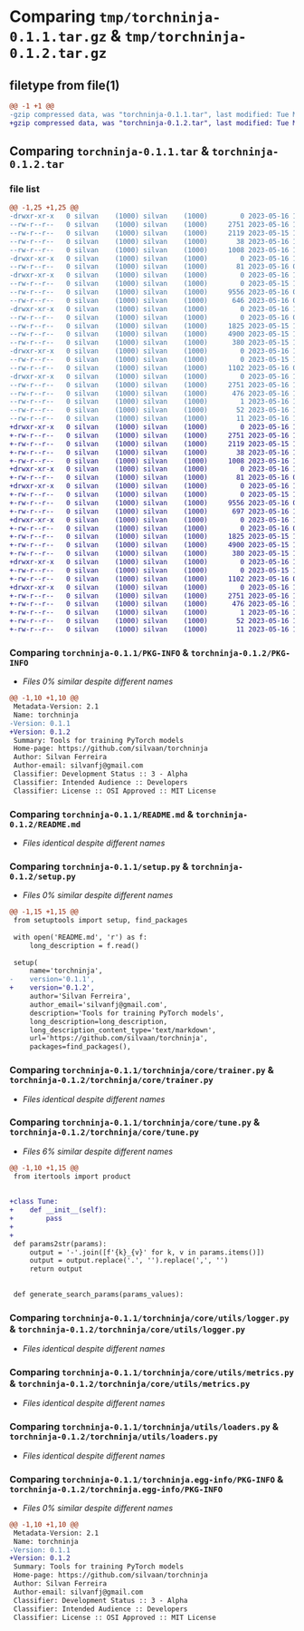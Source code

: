 # Comparing `tmp/torchninja-0.1.1.tar.gz` & `tmp/torchninja-0.1.2.tar.gz`

## filetype from file(1)

```diff
@@ -1 +1 @@
-gzip compressed data, was "torchninja-0.1.1.tar", last modified: Tue May 16 11:22:29 2023, max compression
+gzip compressed data, was "torchninja-0.1.2.tar", last modified: Tue May 16 13:52:08 2023, max compression
```

## Comparing `torchninja-0.1.1.tar` & `torchninja-0.1.2.tar`

### file list

```diff
@@ -1,25 +1,25 @@
-drwxr-xr-x   0 silvan    (1000) silvan    (1000)        0 2023-05-16 11:22:29.369284 torchninja-0.1.1/
--rw-r--r--   0 silvan    (1000) silvan    (1000)     2751 2023-05-16 11:22:29.369284 torchninja-0.1.1/PKG-INFO
--rw-r--r--   0 silvan    (1000) silvan    (1000)     2119 2023-05-15 13:17:09.000000 torchninja-0.1.1/README.md
--rw-r--r--   0 silvan    (1000) silvan    (1000)       38 2023-05-16 11:22:29.369284 torchninja-0.1.1/setup.cfg
--rw-r--r--   0 silvan    (1000) silvan    (1000)     1008 2023-05-16 11:22:26.000000 torchninja-0.1.1/setup.py
-drwxr-xr-x   0 silvan    (1000) silvan    (1000)        0 2023-05-16 11:22:29.369284 torchninja-0.1.1/torchninja/
--rw-r--r--   0 silvan    (1000) silvan    (1000)       81 2023-05-16 01:28:51.000000 torchninja-0.1.1/torchninja/__init__.py
-drwxr-xr-x   0 silvan    (1000) silvan    (1000)        0 2023-05-16 11:22:29.369284 torchninja-0.1.1/torchninja/core/
--rw-r--r--   0 silvan    (1000) silvan    (1000)        0 2023-05-15 13:12:19.000000 torchninja-0.1.1/torchninja/core/__init__.py
--rw-r--r--   0 silvan    (1000) silvan    (1000)     9556 2023-05-16 01:27:45.000000 torchninja-0.1.1/torchninja/core/trainer.py
--rw-r--r--   0 silvan    (1000) silvan    (1000)      646 2023-05-16 01:28:57.000000 torchninja-0.1.1/torchninja/core/tune.py
-drwxr-xr-x   0 silvan    (1000) silvan    (1000)        0 2023-05-16 11:22:29.369284 torchninja-0.1.1/torchninja/core/utils/
--rw-r--r--   0 silvan    (1000) silvan    (1000)        0 2023-05-16 01:26:53.000000 torchninja-0.1.1/torchninja/core/utils/__init__.py
--rw-r--r--   0 silvan    (1000) silvan    (1000)     1825 2023-05-15 19:43:41.000000 torchninja-0.1.1/torchninja/core/utils/logger.py
--rw-r--r--   0 silvan    (1000) silvan    (1000)     4900 2023-05-15 19:43:41.000000 torchninja-0.1.1/torchninja/core/utils/metrics.py
--rw-r--r--   0 silvan    (1000) silvan    (1000)      380 2023-05-15 19:52:25.000000 torchninja-0.1.1/torchninja/core/utils/utils.py
-drwxr-xr-x   0 silvan    (1000) silvan    (1000)        0 2023-05-16 11:22:29.369284 torchninja-0.1.1/torchninja/utils/
--rw-r--r--   0 silvan    (1000) silvan    (1000)        0 2023-05-15 11:35:43.000000 torchninja-0.1.1/torchninja/utils/__init__.py
--rw-r--r--   0 silvan    (1000) silvan    (1000)     1102 2023-05-16 01:18:03.000000 torchninja-0.1.1/torchninja/utils/loaders.py
-drwxr-xr-x   0 silvan    (1000) silvan    (1000)        0 2023-05-16 11:22:29.369284 torchninja-0.1.1/torchninja.egg-info/
--rw-r--r--   0 silvan    (1000) silvan    (1000)     2751 2023-05-16 11:22:29.000000 torchninja-0.1.1/torchninja.egg-info/PKG-INFO
--rw-r--r--   0 silvan    (1000) silvan    (1000)      476 2023-05-16 11:22:29.000000 torchninja-0.1.1/torchninja.egg-info/SOURCES.txt
--rw-r--r--   0 silvan    (1000) silvan    (1000)        1 2023-05-16 11:22:29.000000 torchninja-0.1.1/torchninja.egg-info/dependency_links.txt
--rw-r--r--   0 silvan    (1000) silvan    (1000)       52 2023-05-16 11:22:29.000000 torchninja-0.1.1/torchninja.egg-info/requires.txt
--rw-r--r--   0 silvan    (1000) silvan    (1000)       11 2023-05-16 11:22:29.000000 torchninja-0.1.1/torchninja.egg-info/top_level.txt
+drwxr-xr-x   0 silvan    (1000) silvan    (1000)        0 2023-05-16 13:52:08.915153 torchninja-0.1.2/
+-rw-r--r--   0 silvan    (1000) silvan    (1000)     2751 2023-05-16 13:52:08.915153 torchninja-0.1.2/PKG-INFO
+-rw-r--r--   0 silvan    (1000) silvan    (1000)     2119 2023-05-15 13:17:09.000000 torchninja-0.1.2/README.md
+-rw-r--r--   0 silvan    (1000) silvan    (1000)       38 2023-05-16 13:52:08.915153 torchninja-0.1.2/setup.cfg
+-rw-r--r--   0 silvan    (1000) silvan    (1000)     1008 2023-05-16 13:51:00.000000 torchninja-0.1.2/setup.py
+drwxr-xr-x   0 silvan    (1000) silvan    (1000)        0 2023-05-16 13:52:08.915153 torchninja-0.1.2/torchninja/
+-rw-r--r--   0 silvan    (1000) silvan    (1000)       81 2023-05-16 01:28:51.000000 torchninja-0.1.2/torchninja/__init__.py
+drwxr-xr-x   0 silvan    (1000) silvan    (1000)        0 2023-05-16 13:52:08.915153 torchninja-0.1.2/torchninja/core/
+-rw-r--r--   0 silvan    (1000) silvan    (1000)        0 2023-05-15 13:12:19.000000 torchninja-0.1.2/torchninja/core/__init__.py
+-rw-r--r--   0 silvan    (1000) silvan    (1000)     9556 2023-05-16 01:27:45.000000 torchninja-0.1.2/torchninja/core/trainer.py
+-rw-r--r--   0 silvan    (1000) silvan    (1000)      697 2023-05-16 13:50:40.000000 torchninja-0.1.2/torchninja/core/tune.py
+drwxr-xr-x   0 silvan    (1000) silvan    (1000)        0 2023-05-16 13:52:08.915153 torchninja-0.1.2/torchninja/core/utils/
+-rw-r--r--   0 silvan    (1000) silvan    (1000)        0 2023-05-16 01:26:53.000000 torchninja-0.1.2/torchninja/core/utils/__init__.py
+-rw-r--r--   0 silvan    (1000) silvan    (1000)     1825 2023-05-15 19:43:41.000000 torchninja-0.1.2/torchninja/core/utils/logger.py
+-rw-r--r--   0 silvan    (1000) silvan    (1000)     4900 2023-05-15 19:43:41.000000 torchninja-0.1.2/torchninja/core/utils/metrics.py
+-rw-r--r--   0 silvan    (1000) silvan    (1000)      380 2023-05-15 19:52:25.000000 torchninja-0.1.2/torchninja/core/utils/utils.py
+drwxr-xr-x   0 silvan    (1000) silvan    (1000)        0 2023-05-16 13:52:08.915153 torchninja-0.1.2/torchninja/utils/
+-rw-r--r--   0 silvan    (1000) silvan    (1000)        0 2023-05-15 11:35:43.000000 torchninja-0.1.2/torchninja/utils/__init__.py
+-rw-r--r--   0 silvan    (1000) silvan    (1000)     1102 2023-05-16 01:18:03.000000 torchninja-0.1.2/torchninja/utils/loaders.py
+drwxr-xr-x   0 silvan    (1000) silvan    (1000)        0 2023-05-16 13:52:08.915153 torchninja-0.1.2/torchninja.egg-info/
+-rw-r--r--   0 silvan    (1000) silvan    (1000)     2751 2023-05-16 13:52:08.000000 torchninja-0.1.2/torchninja.egg-info/PKG-INFO
+-rw-r--r--   0 silvan    (1000) silvan    (1000)      476 2023-05-16 13:52:08.000000 torchninja-0.1.2/torchninja.egg-info/SOURCES.txt
+-rw-r--r--   0 silvan    (1000) silvan    (1000)        1 2023-05-16 13:52:08.000000 torchninja-0.1.2/torchninja.egg-info/dependency_links.txt
+-rw-r--r--   0 silvan    (1000) silvan    (1000)       52 2023-05-16 13:52:08.000000 torchninja-0.1.2/torchninja.egg-info/requires.txt
+-rw-r--r--   0 silvan    (1000) silvan    (1000)       11 2023-05-16 13:52:08.000000 torchninja-0.1.2/torchninja.egg-info/top_level.txt
```

### Comparing `torchninja-0.1.1/PKG-INFO` & `torchninja-0.1.2/PKG-INFO`

 * *Files 0% similar despite different names*

```diff
@@ -1,10 +1,10 @@
 Metadata-Version: 2.1
 Name: torchninja
-Version: 0.1.1
+Version: 0.1.2
 Summary: Tools for training PyTorch models
 Home-page: https://github.com/silvaan/torchninja
 Author: Silvan Ferreira
 Author-email: silvanfj@gmail.com
 Classifier: Development Status :: 3 - Alpha
 Classifier: Intended Audience :: Developers
 Classifier: License :: OSI Approved :: MIT License
```

### Comparing `torchninja-0.1.1/README.md` & `torchninja-0.1.2/README.md`

 * *Files identical despite different names*

### Comparing `torchninja-0.1.1/setup.py` & `torchninja-0.1.2/setup.py`

 * *Files 0% similar despite different names*

```diff
@@ -1,15 +1,15 @@
 from setuptools import setup, find_packages
 
 with open('README.md', 'r') as f:
     long_description = f.read()
 
 setup(
     name='torchninja',
-    version='0.1.1',
+    version='0.1.2',
     author='Silvan Ferreira',
     author_email='silvanfj@gmail.com',
     description='Tools for training PyTorch models',
     long_description=long_description,
     long_description_content_type='text/markdown',
     url='https://github.com/silvaan/torchninja',
     packages=find_packages(),
```

### Comparing `torchninja-0.1.1/torchninja/core/trainer.py` & `torchninja-0.1.2/torchninja/core/trainer.py`

 * *Files identical despite different names*

### Comparing `torchninja-0.1.1/torchninja/core/tune.py` & `torchninja-0.1.2/torchninja/core/tune.py`

 * *Files 6% similar despite different names*

```diff
@@ -1,10 +1,15 @@
 from itertools import product
 
 
+class Tune:
+    def __init__(self):
+        pass
+
+
 def params2str(params):
     output = '-'.join([f'{k}_{v}' for k, v in params.items()])
     output = output.replace('.', '').replace(',', '')
     return output
 
 
 def generate_search_params(params_values):
```

### Comparing `torchninja-0.1.1/torchninja/core/utils/logger.py` & `torchninja-0.1.2/torchninja/core/utils/logger.py`

 * *Files identical despite different names*

### Comparing `torchninja-0.1.1/torchninja/core/utils/metrics.py` & `torchninja-0.1.2/torchninja/core/utils/metrics.py`

 * *Files identical despite different names*

### Comparing `torchninja-0.1.1/torchninja/utils/loaders.py` & `torchninja-0.1.2/torchninja/utils/loaders.py`

 * *Files identical despite different names*

### Comparing `torchninja-0.1.1/torchninja.egg-info/PKG-INFO` & `torchninja-0.1.2/torchninja.egg-info/PKG-INFO`

 * *Files 0% similar despite different names*

```diff
@@ -1,10 +1,10 @@
 Metadata-Version: 2.1
 Name: torchninja
-Version: 0.1.1
+Version: 0.1.2
 Summary: Tools for training PyTorch models
 Home-page: https://github.com/silvaan/torchninja
 Author: Silvan Ferreira
 Author-email: silvanfj@gmail.com
 Classifier: Development Status :: 3 - Alpha
 Classifier: Intended Audience :: Developers
 Classifier: License :: OSI Approved :: MIT License
```


